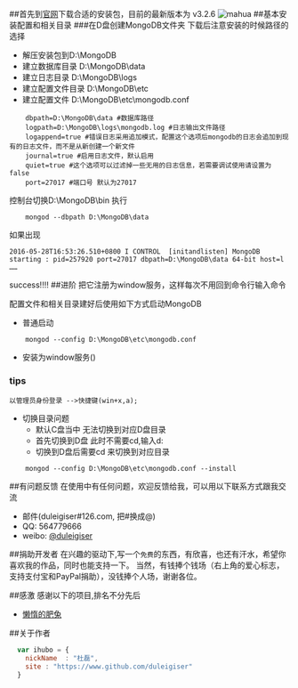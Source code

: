 ##首先到[官网](http://www.mongodb.org/downloads )下载合适的安装包，目前的最新版本为 v3.2.6
![mahua](mahua-logo.jpg)
##基本安装配置和相关目录
###在D盘创建MongoDB文件夹
下载后注意安装的时候路径的选择
* 解压安装包到D:\MongoDB
* 建立数据库目录 D:\MongoDB\data
* 建立日志目录 D:\MongoDB\logs
* 建立配置文件目录 D:\MongoDB\etc
* 建立配置文件 D:\MongoDB\etc\mongodb.conf
```code
    dbpath=D:\MongoDB\data #数据库路径
    logpath=D:\MongoDB\logs\mongodb.log #日志输出文件路径
    logappend=true #错误日志采用追加模式，配置这个选项后mongodb的日志会追加到现有的日志文件，而不是从新创建一个新文件
    journal=true #启用日志文件，默认启用
    quiet=true #这个选项可以过滤掉一些无用的日志信息，若需要调试使用请设置为false
    port=27017 #端口号 默认为27017
```
控制台切换D:\MongoDB\bin 执行
```code
    mongod --dbpath D:\MongoDB\data
```
如果出现
```code
2016-05-28T16:53:26.510+0800 I CONTROL  [initandlisten] MongoDB starting : pid=257920 port=27017 dbpath=D:\MongoDB\data 64-bit host=l
……
```
success!!!!
##进阶
把它注册为window服务，这样每次不用回到命令行输入命令

配置文件和相关目录建好后使用如下方式启动MongoDB
* 普通启动
```code
    mongod --config D:\MongoDB\etc\mongodb.conf
```
* 安装为window服务()
### tips
    以管理员身份登录 -->快捷键(win+x,a);
   * 切换目录问题
        * 默认C盘当中 无法切换到对应D盘目录
        * 首先切换到D盘 此时不需要cd,输入d: 
        * 切换到D盘后需要cd 来切换到对应目录
```code
    mongod --config D:\MongoDB\etc\mongodb.conf --install
``` 

##有问题反馈
在使用中有任何问题，欢迎反馈给我，可以用以下联系方式跟我交流

* 邮件(duleigiser#126.com, 把#换成@)
* QQ: 564779666
* weibo: [@duleigiser](http://weibo.com/u/2356693923)

##捐助开发者
在兴趣的驱动下,写一个`免费`的东西，有欣喜，也还有汗水，希望你喜欢我的作品，同时也能支持一下。
当然，有钱捧个钱场（右上角的爱心标志，支持支付宝和PayPal捐助），没钱捧个人场，谢谢各位。

##感激
感谢以下的项目,排名不分先后

* [懒惰的肥兔](http://www.cnblogs.com/lzrabbit/p/3682510.html) 


##关于作者

```javascript
  var ihubo = {
    nickName  : "杜磊",
    site : "https://www.github.com/duleigiser"
  }
```
